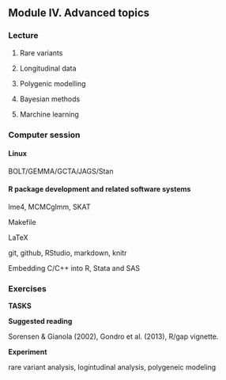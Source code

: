 ## Module IV. Advanced topics

### Lecture

1. Rare variants

2. Longitudinal data

3. Polygenic modelling

4. Bayesian methods

5. Marchine learning

### Computer session

#### Linux

BOLT/GEMMA/GCTA/JAGS/Stan

#### R package development and related software systems

lme4, MCMCglmm, SKAT

Makefile

LaTeX

git, github, RStudio, markdown, knitr

Embedding C/C++ into R, Stata and SAS
 
### Exercises

**TASKS**

**Suggested reading**

Sorensen & Gianola (2002), Gondro et al. (2013), R/gap vignette.

**Experiment**

rare variant analysis, logintudinal analysis, polygeneic modeling

